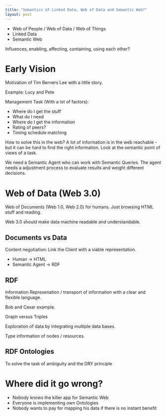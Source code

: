 ```yaml
---
title: "Semantics of Linked Data, Web of Data and Semantic Web?"
layout: post
---
```


- Web of People / Web of Data / Web of Things
- Linked Data
- Semantic Web

Influences, enabling, affecting, containing, using each other?

# Early Vision

Motivation of Tim Berners Lee with a little story.

Example: Lucy and Pete

Management Task (With a lot of factors):

- Where do I get the stuff
- What do I need
- Where do I get the information
- Rating of peers?
- Timing schedule matching

How to solve this in the web?
A lot of information is in the web reachable - but it can be hard to find the right information. Look at the semantic point of views of a task.

We need a Semantic Agent who can work with Semantic Queries.
The agent needs a adjustment process to evaluate results and weight different decisions.

# Web of Data (Web 3.0)

Web of Documents (Web 1.0, Web 2.0) for humans. Just browsing HTML stuff and reading.

Web 3.0 should make data machine readable and understandable.

## Documents vs Data

Content negotiation: Link the Client with a viable representation.

- Human -> HTML
- Semantic Agent -> RDF

## RDF

Information Represenation / transport of information with a clear and flexible language.

Bob and Cesar example.

Graph versus Triples

Exploration of data by integrating multiple data bases.

Type information of nodes / resources.

## RDF Ontologies

To solve the task of ambiguity and the DRY principle

# Where did it go wrong?

- Nobody knows the killer app for Semantic Web
- Everyone is implementing own Ontologies
- Nobody wants to pay for mapping his data if there is no instant benefit
